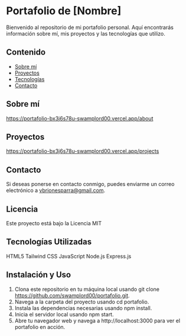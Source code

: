 # Portafolio de [Nombre]

Bienvenido al repositorio de mi portafolio personal. Aquí encontrarás información sobre mí, mis proyectos y las tecnologías que utilizo.

## Contenido

- [Sobre mí](#sobre-mí)
- [Proyectos](#proyectos)
- [Tecnologías](#tecnologías)
- [Contacto](#contacto)

## Sobre mí

https://portafolio-bx3j6s78u-swamplord00.vercel.app/about

## Proyectos

https://portafolio-bx3j6s78u-swamplord00.vercel.app/projects

## Contacto

Si deseas ponerse en contacto conmigo, puedes enviarme un correo electrónico a vbrionesparra@gmail.com.

## Licencia

Este proyecto está bajo la Licencia MIT 


## Tecnologías Utilizadas


HTML5
Tailwind CSS
JavaScript
Node.js
Express.js

## Instalación y Uso

1. Clona este repositorio en tu máquina local usando git clone https://github.com/swamplord00/portafolio.git.
2. Navega a la carpeta del proyecto usando cd portafolio.
3. Instala las dependencias necesarias usando npm install.
4. Inicia el servidor local usando npm start.
5. Abre tu navegador web y navega a http://localhost:3000 para ver el portafolio en acción.
